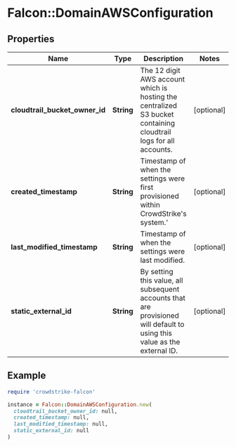 # Falcon::DomainAWSConfiguration

## Properties

| Name | Type | Description | Notes |
| ---- | ---- | ----------- | ----- |
| **cloudtrail_bucket_owner_id** | **String** | The 12 digit AWS account which is hosting the centralized S3 bucket containing cloudtrail logs for all accounts. | [optional] |
| **created_timestamp** | **String** | Timestamp of when the settings were first provisioned within CrowdStrike&#39;s system.&#39; | [optional] |
| **last_modified_timestamp** | **String** | Timestamp of when the settings were last modified. | [optional] |
| **static_external_id** | **String** | By setting this value, all subsequent accounts that are provisioned will default to using this value as the external ID. | [optional] |

## Example

```ruby
require 'crowdstrike-falcon'

instance = Falcon::DomainAWSConfiguration.new(
  cloudtrail_bucket_owner_id: null,
  created_timestamp: null,
  last_modified_timestamp: null,
  static_external_id: null
)
```


